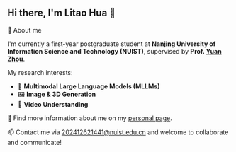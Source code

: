 ## Hi there, I'm Litao Hua 👋
💬 About me

I'm currently a first-year postgraduate student at **Nanjing University of Information Science and Technology (NUIST)**, supervised by **Prof. [Yuan Zhou](https://faculty.nuist.edu.cn/YuanZHOU/en/index.htm)**.

My research interests:
- 🧠 **Multimodal Large Language Models (MLLMs)**
- 🖼 **Image & 3D Generation**
- 🎥 **Video Understanding**

📝 Find more information about me on my [personal page](https://robin-hlt.github.io/).

📫 Contact me via 202412621441@nuist.edu.cn and welcome to collaborate and communicate!
<!--
**robin-hlt/robin-hlt** is a ✨ _special_ ✨ repository because its `README.md` (this file) appears on your GitHub profile.

Here are some ideas to get you started:

- 🔭 I’m currently working on ...
- 🌱 I’m currently learning ...
- 👯 I’m looking to collaborate on ...
- 🤔 I’m looking for help with ...
- 💬 Ask me about ...
- 📫 How to reach me: ...
- 😄 Pronouns: ...
- ⚡ Fun fact: ...
-->
